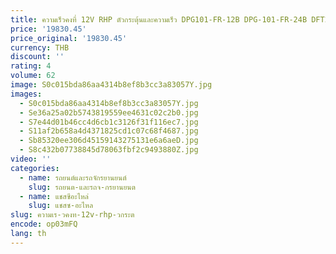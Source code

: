 ```yaml
---
title: ความเร็วคงที่ 12V RHP ตัวกระตุ้นและความเร็ว DPG101-FR-12B DPG-101-FR-24B DFT200-FR-12B DAL100-FR-12B
price: '19830.45'
price_original: '19830.45'
currency: THB
discount: ''
rating: 4
volume: 62
image: S0c015bda86aa4314b8ef8b3cc3a83057Y.jpg
images:
  - S0c015bda86aa4314b8ef8b3cc3a83057Y.jpg
  - Se36a25a02b5743819559ee4631c02c2b0.jpg
  - S7e44d01b46cc4d6cb1c3126f31f116ec7.jpg
  - S11af2b658a4d4371825cd1c07c68f4687.jpg
  - Sb85320ee306d45159143275131e6a6aeD.jpg
  - S8c432b07738845d78063fbf2c9493880Z.jpg
video: ''
categories:
  - name: รถยนต์และรถจักรยานยนต์
    slug: รถยนต-และรถจ-กรยานยนต
  - name: แชสซีอะไหล่
    slug: แชสซ-อะไหล
slug: ความเร-วคงท-12v-rhp-วกระต
encode: op03mFQ
lang: th
---
```

  
